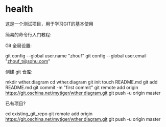 health
======

这是一个测试项目，用于学习GIT的基本使用


简易的命令行入门教程:

Git 全局设置:

git config --global user.name "zhouf"
git config --global user.email "zhouf_t@sohu.com"


创建 git 仓库:

mkdir wther.diagram
cd wther.diagram
git init
touch README.md
git add README.md
git commit -m "first commit"
git remote add origin https://git.oschina.net/mytiger/wther.diagram.git
git push -u origin master


已有项目?

cd existing_git_repo
git remote add origin https://git.oschina.net/mytiger/wther.diagram.git
git push -u origin master
